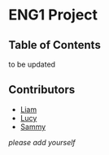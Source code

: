 # ENG1 Project

## Table of Contents
to be updated

## Contributors
- [Liam](https://github.com/TheRealEmissions)
- [Lucy](https://github.com/lc2353)
- [Sammy](https://github.com/sammyhori)

*please add yourself*
